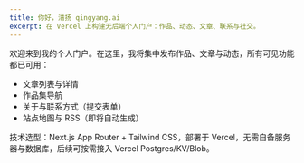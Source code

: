 ```yaml
---
title: 你好，清扬 qingyang.ai
excerpt: 在 Vercel 上构建无后端个人门户：作品、动态、文章、联系与社交。
---
```


欢迎来到我的个人门户。在这里，我将集中发布作品、文章与动态，所有可见功能都已可用：

- 文章列表与详情
- 作品集导航
- 关于与联系方式（提交表单）
- 站点地图与 RSS（即将自动生成）

技术选型：Next.js App Router + Tailwind CSS，部署于 Vercel，无需自备服务器与数据库，后续可按需接入 Vercel Postgres/KV/Blob。

